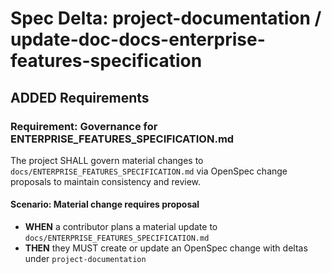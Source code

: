# Spec Delta: project-documentation / update-doc-docs-enterprise-features-specification

## ADDED Requirements

### Requirement: Governance for ENTERPRISE_FEATURES_SPECIFICATION.md

The project SHALL govern material changes to `docs/ENTERPRISE_FEATURES_SPECIFICATION.md` via OpenSpec change proposals to maintain consistency and review.

#### Scenario: Material change requires proposal

- **WHEN** a contributor plans a material update to `docs/ENTERPRISE_FEATURES_SPECIFICATION.md`
- **THEN** they MUST create or update an OpenSpec change with deltas under `project-documentation`
